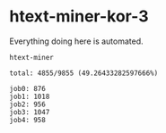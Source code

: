 # htext-miner-kor-3

Everything doing here is automated.

```
htext-miner

total: 4855/9855 (49.26433282597666%)

job0: 876
job1: 1018
job2: 956
job3: 1047
job4: 958
```